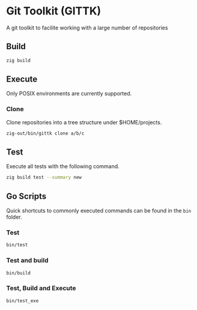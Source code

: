 # Git Toolkit (GITTK)

A git toolkit to facilite working with a large number of repositories

## Build

```sh
zig build

```

## Execute
Only POSIX environments are currently supported.

### Clone

Clone repositories into a tree structure under $HOME/projects.

```sh
zig-out/bin/gittk clone a/b/c
```

## Test

Execute all tests with the following command.

```sh
zig build test --summary new
```

## Go Scripts

Quick shortcuts to commonly executed commands can be found in the `bin` folder.

### Test

```sh
bin/test
```

### Test and build

```sh
bin/build
```

### Test, Build and Execute

```sh
bin/test_exe
```
